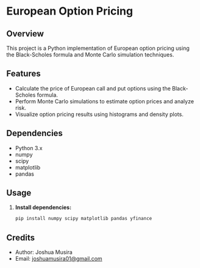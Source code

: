 # European Option Pricing

## Overview

This project is a Python implementation of European option pricing using the Black-Scholes formula and Monte Carlo simulation techniques.

## Features

- Calculate the price of European call and put options using the Black-Scholes formula.
- Perform Monte Carlo simulations to estimate option prices and analyze risk.
- Visualize option pricing results using histograms and density plots.

## Dependencies

- Python 3.x
- numpy
- scipy
- matplotlib
- pandas 

## Usage

1. **Install dependencies:**
   ```bash
   pip install numpy scipy matplotlib pandas yfinance
   ```


## Credits

- Author: Joshua Musira
- Email: joshuamusira01@gmail.com


